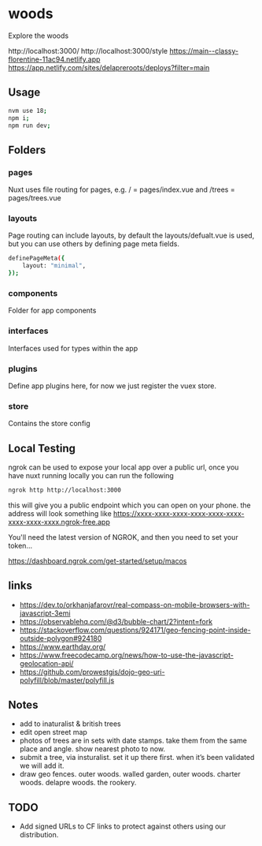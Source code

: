 # woods

Explore the woods

http://localhost:3000/
http://localhost:3000/style
https://main--classy-florentine-11ac94.netlify.app
https://app.netlify.com/sites/delapreroots/deploys?filter=main

## Usage

```bash
nvm use 18;
npm i;
npm run dev;
```

## Folders

### pages

Nuxt uses file routing for pages, e.g. / = pages/index.vue and /trees = pages/trees.vue

### layouts

Page routing can include layouts, by default the layouts/defualt.vue is used, but you can use others by defining page meta fields.

```sh
definePageMeta({
	layout: "minimal",
});
```

### components

Folder for app components

### interfaces

Interfaces used for types within the app

### plugins

Define app plugins here, for now we just register the vuex store.

### store

Contains the store config

## Local Testing

ngrok can be used to expose your local app over a public url, once you have nuxt running locally you can run the following

```sh
ngrok http http://localhost:3000
```

this will give you a public endpoint which you can open on your phone.
the address will look something like https://xxxx-xxxx-xxxx-xxxx-xxxx-xxxx-xxxx-xxxx-xxxx.ngrok-free.app

You'll need the latest version of NGROK, and then you need to set your token...

https://dashboard.ngrok.com/get-started/setup/macos

## links

-   https://dev.to/orkhanjafarovr/real-compass-on-mobile-browsers-with-javascript-3emi
-   https://observablehq.com/@d3/bubble-chart/2?intent=fork
-   https://stackoverflow.com/questions/924171/geo-fencing-point-inside-outside-polygon#924180
-   https://www.earthday.org/
-   https://www.freecodecamp.org/news/how-to-use-the-javascript-geolocation-api/
-   https://github.com/prowestgis/dojo-geo-uri-polyfill/blob/master/polyfill.js

## Notes

-   add to inaturalist & british trees
-   edit open street map
-   photos of trees are in sets with date stamps. take them from the same place and angle. show nearest photo to now.
-   submit a tree, via insturalist. set it up there first. when it’s been validated we will add it.
-   draw geo fences. outer woods. walled garden, outer woods. charter woods. delapre woods. the rookery.

## TODO

-   Add signed URLs to CF links to protect against others using our distribution.
